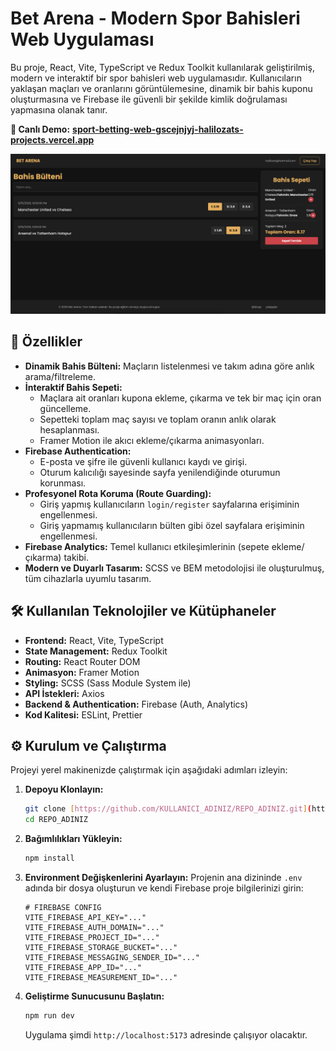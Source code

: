 # Bet Arena - Modern Spor Bahisleri Web Uygulaması

Bu proje, React, Vite, TypeScript ve Redux Toolkit kullanılarak geliştirilmiş, modern ve interaktif bir spor bahisleri web uygulamasıdır. Kullanıcıların yaklaşan maçları ve oranlarını görüntülemesine, dinamik bir bahis kuponu oluşturmasına ve Firebase ile güvenli bir şekilde kimlik doğrulaması yapmasına olanak tanır.

**🔗 Canlı Demo:** [**sport-betting-web-gscejnjyj-halilozats-projects.vercel.app**]([https://sport-betting-web-gscejnjyj-halilozats-projects.vercel.app/login](https://sport-betting-web-app.vercel.app/login))

![Uygulama Ekran Görüntüsü](./public/screenshot.png)

## 🚀 Özellikler

- **Dinamik Bahis Bülteni:** Maçların listelenmesi ve takım adına göre anlık arama/filtreleme.
- **İnteraktif Bahis Sepeti:**
    - Maçlara ait oranları kupona ekleme, çıkarma ve tek bir maç için oran güncelleme.
    - Sepetteki toplam maç sayısı ve toplam oranın anlık olarak hesaplanması.
    - Framer Motion ile akıcı ekleme/çıkarma animasyonları.
- **Firebase Authentication:**
    - E-posta ve şifre ile güvenli kullanıcı kaydı ve girişi.
    - Oturum kalıcılığı sayesinde sayfa yenilendiğinde oturumun korunması.
- **Profesyonel Rota Koruma (Route Guarding):**
    - Giriş yapmış kullanıcıların `login/register` sayfalarına erişiminin engellenmesi.
    - Giriş yapmamış kullanıcıların bülten gibi özel sayfalara erişiminin engellenmesi.
- **Firebase Analytics:** Temel kullanıcı etkileşimlerinin (sepete ekleme/çıkarma) takibi.
- **Modern ve Duyarlı Tasarım:** SCSS ve BEM metodolojisi ile oluşturulmuş, tüm cihazlarla uyumlu tasarım.

## 🛠️ Kullanılan Teknolojiler ve Kütüphaneler

- **Frontend:** React, Vite, TypeScript
- **State Management:** Redux Toolkit
- **Routing:** React Router DOM
- **Animasyon:** Framer Motion
- **Styling:** SCSS (Sass Module System ile)
- **API İstekleri:** Axios
- **Backend & Authentication:** Firebase (Auth, Analytics)
- **Kod Kalitesi:** ESLint, Prettier

## ⚙️ Kurulum ve Çalıştırma

Projeyi yerel makinenizde çalıştırmak için aşağıdaki adımları izleyin:

1.  **Depoyu Klonlayın:**
    ```bash
    git clone [https://github.com/KULLANICI_ADINIZ/REPO_ADINIZ.git](https://github.com/KULLANICI_ADINIZ/REPO_ADINIZ.git)
    cd REPO_ADINIZ
    ```

2.  **Bağımlılıkları Yükleyin:**
    ```bash
    npm install
    ```

3.  **Environment Değişkenlerini Ayarlayın:**
    Projenin ana dizininde `.env` adında bir dosya oluşturun ve kendi Firebase proje bilgilerinizi girin:
    ```
    # FIREBASE CONFIG
    VITE_FIREBASE_API_KEY="..."
    VITE_FIREBASE_AUTH_DOMAIN="..."
    VITE_FIREBASE_PROJECT_ID="..."
    VITE_FIREBASE_STORAGE_BUCKET="..."
    VITE_FIREBASE_MESSAGING_SENDER_ID="..."
    VITE_FIREBASE_APP_ID="..."
    VITE_FIREBASE_MEASUREMENT_ID="..."
    ```

4.  **Geliştirme Sunucusunu Başlatın:**
    ```bash
    npm run dev
    ```
    Uygulama şimdi `http://localhost:5173` adresinde çalışıyor olacaktır.
